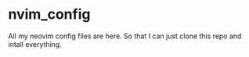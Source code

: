 # nvim_config
All my neovim config files are here. So that I can just clone this repo and intall everything.
